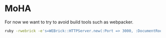 # MoHA

For now we want to try to avoid build tools such as webpacker.

```bash
ruby -rwebrick -e's=WEBrick::HTTPServer.new(:Port => 3000, :DocumentRoot => Dir.pwd).start'
```